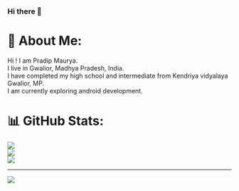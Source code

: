 ### Hi there 👋

# 💫 About Me:
Hi ! I am Pradip Maurya.<br>I live in Gwalior, Madhya Pradesh, India.<br>I have completed my high school and intermediate from Kendriya vidyalaya Gwalior, MP.<br>I am currently exploring android development.

# 📊 GitHub Stats:
![](https://github-readme-stats.vercel.app/api?username=Niyush-04&theme=default&hide_border=true&include_all_commits=false&count_private=false)<br/>
![](https://github-readme-streak-stats.herokuapp.com/?user=Niyush-04&theme=default&hide_border=true)<br/>
![](https://github-readme-stats.vercel.app/api/top-langs/?username=Niyush-04&theme=default&hide_border=true&include_all_commits=false&count_private=false&layout=compact)

---
[![](https://visitcount.itsvg.in/api?id=Niyush-04&icon=0&color=12)](https://visitcount.itsvg.in)
  
<!-- Proudly created with GPRM ( https://gprm.itsvg.in ) -->
